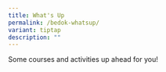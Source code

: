 ```yaml
---
title: What's Up
permalink: /bedok-whatsup/
variant: tiptap
description: ""
---
```

<p>Some courses and activities up ahead for you!</p>